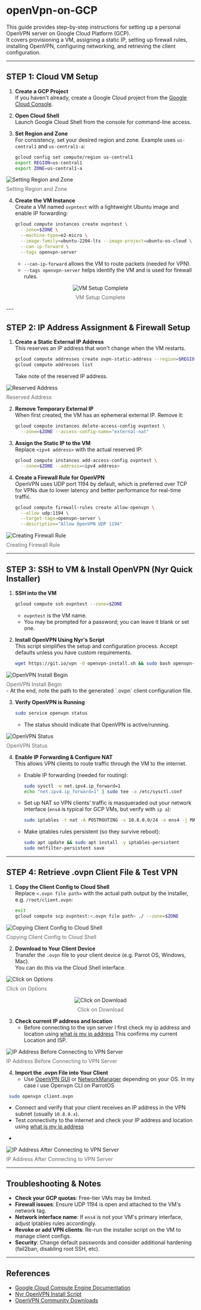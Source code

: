# openVpn-on-GCP

This guide provides step-by-step instructions for setting up a personal OpenVPN server on Google Cloud Platform (GCP).  
It covers provisioning a VM, assigning a static IP, setting up firewall rules, installing OpenVPN, configuring networking, and retrieving the client configuration.

---

## STEP 1: Cloud VM Setup

1. **Create a GCP Project**  
   If you haven't already, create a Google Cloud project from the [Google Cloud Console](https://console.cloud.google.com/).

2. **Open Cloud Shell**  
   Launch Google Cloud Shell from the console for command-line access.

3. **Set Region and Zone**  
   For consistency, set your desired region and zone. Example uses `us-central1` and `us-central1-a`:
   ```bash
   gcloud config set compute/region us-central1
   export REGION=us-central1
   export ZONE=us-central1-a
   ```
   <figure style="text-align: center;">
  <img src="./screenshots/set region and zone vars.png" alt="Setting Region and Zone" style="max-width: 100%; height: auto;">
  <figcaption style="font-size: 14px; color: #666; margin-top: 8px;">Setting Region and Zone</figcaption>
</figure>


4. **Create the VM Instance**  
   Create a VM named `ovpntest` with a lightweight Ubuntu image and enable IP forwarding:
   ```bash
   gcloud compute instances create ovpntest \
     --zone=$ZONE \
     --machine-type=e2-micro \
     --image-family=ubuntu-2204-lts --image-project=ubuntu-os-cloud \
     --can-ip-forward \
     --tags openvpn-server
   ```
   - `--can-ip-forward` allows the VM to route packets (needed for VPN).
   - `--tags openvpn-server` helps identify the VM and is used for firewall rules.
<figure style="text-align: center;">
  <img src="./screenshots/vm setup complete edited.png" alt="VM Setup Complete" style="max-width: 100%; height: auto;">
  <figcaption style="font-size: 14px; color: #666; margin-top: 8px;">VM Setup Complete</figcaption>
</figure>
---

## STEP 2: IP Address Assignment & Firewall Setup

1. **Create a Static External IP Address**  
   This reserves an IP address that won't change when the VM restarts.
   ```bash
   gcloud compute addresses create ovpn-static-address --region=$REGION
   gcloud compute addresses list
   ```
   Take note of the reserved IP address.
   <figure style="text-align: center;">
  <img src="./screenshots/check reserved address addre.png" alt="Reserved Address" style="max-width: 100%; height: auto;">
  <figcaption style="font-size: 14px; color: #666; margin-top: 8px;">Reserved Address</figcaption>
</figure>

2. **Remove Temporary External IP**  
   When first created, the VM has an ephemeral external IP. Remove it:
   ```bash
   gcloud compute instances delete-access-config ovpntest \
     --zone=$ZONE --access-config-name="external-nat"
   ```

3. **Assign the Static IP to the VM**  
   Replace `<ipv4 address>` with the actual reserved IP:
   ```bash
   gcloud compute instances add-access-config ovpntest \
     --zone=$ZONE --address=<ipv4 address>
   ```

4. **Create a Firewall Rule for OpenVPN**  
   OpenVPN uses UDP port 1194 by default, which is preferred over TCP for VPNs due to lower latency and better performance for real-time traffic.
   ```bash
   gcloud compute firewall-rules create allow-openvpn \
     --allow udp:1194 \
     --target-tags=openvpn-server \
     --description="Allow OpenVPN UDP 1194"
   ```
   <figure style="text-align: center;">
  <img src="./screenshots/firewall rule created.png" alt="Creating Firewall Rule" style="max-width: 100%; height: auto;">
  <figcaption style="font-size: 14px; color: #666; margin-top: 8px;">Creating Firewall Rule</figcaption>
</figure>

---

## STEP 3: SSH to VM & Install OpenVPN (Nyr Quick Installer)

1. **SSH into the VM**  
   ```bash
   gcloud compute ssh ovpntest --zone=$ZONE
   ```
   - `ovpntest` is the VM name.
   - You may be prompted for a password; you can leave it blank or set one.

2. **Install OpenVPN Using Nyr's Script**  
   This script simplifies the setup and configuration process. Accept defaults unless you have custom requirements.
   ```bash
   wget https://git.io/vpn -O openvpn-install.sh && sudo bash openvpn-install.sh
   ```
    <figure style="text-align: center;">
  <img src="./screenshots/install begin.png" alt="OpenVPN Install Begin" style="max-width: 100%; height: auto;">
  <figcaption style="font-size: 14px; color: #666; margin-top: 8px;">OpenVPN Install Begin</figcaption>
</figure>
   - At the end, note the path to the generated `.ovpn` client configuration file.

3. **Verify OpenVPN is Running**
   ```bash
   sudo service openvpn status
   ```
   - The status should indicate that OpenVPN is active/running.
    <figure style="text-align: center;">
  <img src="./screenshots/openvpn status.png" alt="OpenVPN Status" style="max-width: 100%; height: auto;">
  <figcaption style="font-size: 14px; color: #666; margin-top: 8px;">OpenVPN Status</figcaption>
</figure>

4. **Enable IP Forwarding & Configure NAT**  
   This allows VPN clients to route traffic through the VM to the internet.

   - Enable IP forwarding (needed for routing):
     ```bash
     sudo sysctl -w net.ipv4.ip_forward=1
     echo "net.ipv4.ip_forward=1" | sudo tee -a /etc/sysctl.conf
     ```

   - Set up NAT so VPN clients' traffic is masqueraded out your network interface (`ens4` is typical for GCP VMs, but verify with `ip a`):
     ```bash
     sudo iptables -t nat -A POSTROUTING -s 10.8.0.0/24 -o ens4 -j MASQUERADE
     ```

   - Make iptables rules persistent (so they survive reboot):
     ```bash
     sudo apt update && sudo apt install -y iptables-persistent
     sudo netfilter-persistent save
     ```

---

## STEP 4: Retrieve .ovpn Client File & Test VPN

1. **Copy the Client Config to Cloud Shell**  
   Replace `<.ovpn file path>` with the actual path output by the installer, e.g. `/root/client.ovpn`:
   ```bash
   exit
   gcloud compute scp ovpntest:<.ovpn file path> ./ --zone=$ZONE
   ```
    <figure style="text-align: center;">
  <img src="./screenshots/config file downloaded.png" alt="Copying Client Config to Cloud Shell" style="max-width: 100%; height: auto;">
  <figcaption style="font-size: 14px; color: #666; margin-top: 8px;">Copying Client Config to Cloud Shell</figcaption>
</figure>

2. **Download to Your Client Device**  
   Transfer the `.ovpn` file to your client device (e.g. Parrot OS, Windows, Mac).  
   You can do this via the Cloud Shell interface.
    <figure style="text-align: center;">
  <img src="./screenshots/download file 1.png" alt="Click on Options" style="max-width: 100%; height: auto;">
  <figcaption style="font-size: 14px; color: #666; margin-top: 8px;">Click on Options</figcaption>
</figure>
 <figure style="text-align: center;">
  <img src="./screenshots/download file 2.png" alt="Click on Download" style="max-width: 100%; height: auto;">
  <figcaption style="font-size: 14px; color: #666; margin-top: 8px;">Click on Download</figcaption>
</figure>

3. **Check current IP address and location** 
   - Before connecting to the vpn server I first check my ip address and location using [what is my ip address](https://whatismyipaddress.com/)
   This confirms my current Location and ISP.
    <figure style="text-align: center;">
  <img src="./screenshots/my ip before running ovpn edited.png" alt="IP Address Before Connecting to VPN Server" style="max-width: 100%; height: auto;">
  <figcaption style="font-size: 14px; color: #666; margin-top: 8px;">IP Address Before Connecting to VPN Server</figcaption>
</figure>

4. **Import the .ovpn File into Your Client**  
   - Use [OpenVPN GUI](https://openvpn.net/community-downloads/) or [NetworkManager](https://wiki.archlinux.org/title/NetworkManager#OpenVPN) depending on your OS. In my case i use Openvpn CLI on ParrotOS
```bash
 sudo openvpn client.ovpn
```
   - Connect and verify that your client receives an IP address in the VPN subnet (usually `10.8.0.x`).
   - Test connectivity to the internet and check your IP address and location using [what is my ip address](https://whatismyipaddress.com/)
   -  <figure style="text-align: center;">
  <img src="./screenshots/ip successful edited.png" alt="IP Address After Connecting to VPN Server" style="max-width: 100%; height: auto;">
  <figcaption style="font-size: 14px; color: #666; margin-top: 8px;">IP Address After Connecting to VPN Server</figcaption>
</figure>

---

## Troubleshooting & Notes

- **Check your GCP quotas**: Free-tier VMs may be limited.
- **Firewall issues**: Ensure UDP 1194 is open and attached to the VM's network tag.
- **Network interface name**: If `ens4` is not your VM's primary interface, adjust iptables rules accordingly.
- **Revoke or add VPN clients**: Re-run the installer script on the VM to manage client configs.
- **Security**: Change default passwords and consider additional hardening (fail2ban, disabling root SSH, etc).

---

## References

- [Google Cloud Compute Engine Documentation](https://cloud.google.com/compute/docs)
- [Nyr OpenVPN Install Script](https://github.com/Nyr/openvpn-install)
- [OpenVPN Community Downloads](https://openvpn.net/community-downloads/)
